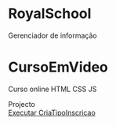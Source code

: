 # RoyalSchool
Gerenciador de informação



# CursoEmVideo
Curso online HTML CSS JS

Projecto
<br>
<a href="https://ruipimenta21.github.io/CursoEmVideo/RoyalSchool/criaTipoInscricao.html">Executar CriaTipoInscricao</a>
<br>